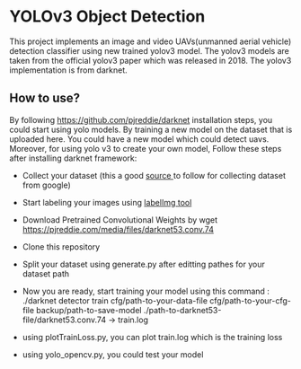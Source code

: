 # YOLOv3 Object Detection

This project implements an image and video UAVs(unmanned aerial vehicle) detection classifier using new trained yolov3 model. The yolov3 models are taken from the official yolov3 paper which was released in 2018. The yolov3 implementation is from darknet.

## How to use?

By following https://github.com/pjreddie/darknet installation steps, you could start using yolo models. By training a new model on the dataset that is uploaded here. You could have a new model which could detect uavs. Moreover, for using yolo v3 to create your own model, Follow these steps after installing darknet framework:

- Collect your dataset (this a good [source ](https://www.pyimagesearch.com/2017/12/04/how-to-create-a-deep-learning-dataset-using-google-images/)to follow for collecting dataset from google)
- Start labeling your images using [labelImg tool](https://github.com/tzutalin/labelImg)
- Download Pretrained Convolutional Weights by wget https://pjreddie.com/media/files/darknet53.conv.74
- Clone this repository
- Split your dataset using generate.py after editting pathes for your dataset path
- Now you are ready, start training your model using this command :
 ./darknet detector train cfg/path-to-your-data-file cfg/path-to-your-cfg-file backup/path-to-save-model ./path-to-darknet53-file/darknet53.conv.74 -> train.log
 
 
 - using plotTrainLoss.py, you can plot train.log which is the training loss
 - using yolo_opencv.py, you could test your model 

